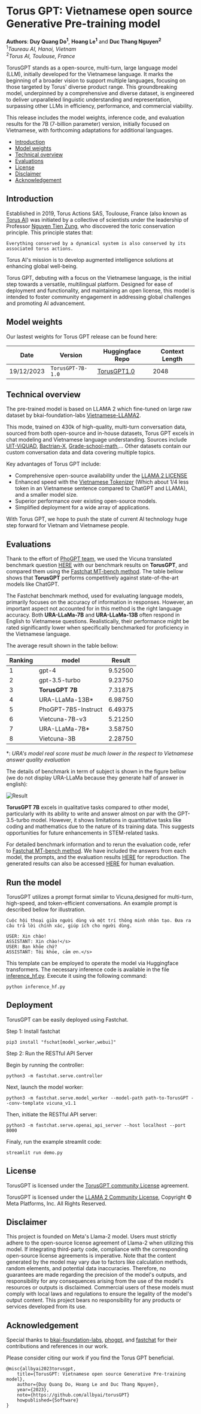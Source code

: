 # Torus GPT: Vietnamese open source Generative Pre-training model
**Authors**: **Duy Quang Do<sup>1</sup>**, **Hoang Le<sup>1</sup>** and **Duc Thang Nguyen<sup>2</sup>**<br>
<sup>1</sup>*Taureau AI, Hanoi, Vietnam*<br>
<sup>2</sup>*Torus AI, Toulouse, France*


TorusGPT stands as a open-source, multi-turn, large language model (LLM), initially developed for the Vietnamese language. It marks the beginning of a broader vision to support multiple languages, focusing on those targeted by Torus' diverse product range.  This groundbreaking model, underpinned by a comprehensive and diverse dataset, is engineered to deliver unparalleled linguistic understanding and representation, surpassing other LLMs in efficiency, performance, and commercial viability.

This release includes the model weights, inference code, and evaluation results for the 7B (7-billion parameter) version, initially focused on Vietnamese, with forthcoming adaptations for additional languages.

- [Introduction](#introduction)
- [Model weights](#model-weights)
- [Technical overview](#technical-overview)
- [Evaluations](#evaluations)
- [License](#license)
- [Disclaimer](#disclaimer)
- [Acknowledgement](#acknowledgement)

## Introduction

Established in 2019, Torus Actions SAS, Toulouse, France (also known as [Torus AI](https://www.torus.ai)) was initiated by a collective of scientists under the leadership of Professor [Nguyen Tien Zung](https://vi.wikipedia.org/wiki/Nguy%E1%BB%85n_Ti%E1%BA%BFn_D%C5%A9ng), who discovered the toric conservation principle. This principle states that:
```
Everything conserved by a dynamical system is also conserved by its associated torus actions.
```
Torus AI's mission is to develop augmented intelligence solutions at enhancing global well-being.

Torus GPT, debuting with a focus on the Vietnamese language, is the initial step towards a versatile, multilingual platform. Designed for ease of deployment and functionality, and maintaining an open license, this model is intended to foster community engagement in addressing global challenges and promoting AI advancement.

## Model weights

Our lastest weights for Torus GPT release can be found here:

| Date  | Version | Huggingface Repo | Context Length |
| ------------- | ------------- |------------- |------------- |
| 19/12/2023  | ```TorusGPT-7B-1.0```  |[TorusGPT1.0](https://huggingface.co/allbyai/torusgpt-7b-v1.0) | 2048 |


## Technical overview

The pre-trained model is based on LLAMA 2 which fine-tuned on large raw dataset by bkai-foundation-labs [Vietnamese-LLAMA2](https://huggingface.co/bkai-foundation-models/vietnamese-llama2-7b-40GB).

This mode, trained on 430k of high-quality, multi-turn conversation data, sourced from both open-source and in-house datasets, Torus GPT excels in chat modeling and Vietnamese language understanding. Sources include [UIT-ViQUAD](https://paperswithcode.com/dataset/uit-viquad), [Bactrian-X](https://huggingface.co/datasets/MBZUAI/Bactrian-X), [Grade-school-math](https://github.com/openai/grade-school-math),... Other datasets contain our custom conversation data and data covering multiple topics.

Key advantages of Torus GPT include:

- Comprehensive open-source availability under the [LLAMA 2 LICENSE](https://github.com/facebookresearch/llama)
- Enhanced speed with the [Vietnamese Tokenizer](https://huggingface.co/bkai-foundation-models/vietnamese-llama2-7b-40GB) (Which about 1/4 less token in an Vietnamese sentence compared to ChatGPT and LLAMA), and a smaller model size.
- Superior performance over existing open-source models.
- Simplified deployment for a wide array of applications.

With Torus GPT, we hope to push the state of current AI technology huge step forward for Vietnam and Vietnamese people.

## Evaluations

Thank to the effort of [PhoGPT team](https://github.com/VinAIResearch/PhoGPT), we used the Vicuna translated benchmark question [HERE](https://docs.google.com/spreadsheets/d/122ldeXuBmLSFFqaFbflj82VyYTKL-Qc2hZiTI9csc-Q/edit#gid=44668470) with our benchmark results on **TorusGPT**, and compared them using the [Fastchat MT-bench method](https://github.com/lm-sys/FastChat/tree/main/fastchat/llm_judge). The table bellow shows that **TorusGPT** performs competitively against state-of-the-art models like ChatGPT.


The Fastchat benchmark method, used for evaluating language models, primarily focuses on the accuracy of information in responses. However, an important aspect not accounted for in this method is the right language accuracy. Both **URA-LLaMa-7B** and **URA-LLaMa-13B** often respond in English to Vietnamese questions. Realistically, their performance might be rated significantly lower when specifically benchmarked for proficiency in the Vietnamese language.

The average result shown in the table bellow:

Ranking | model          | Result   |
| ------------- | ------------- | ------------- |
1|gpt-4          |      9.52500 |
2|gpt-3.5-turbo         |     9.23750   |
3|**TorusGPT 7B**         |    7.31875   |
4|URA-LLaMa-13B*     |   6.98750   |
5|PhoGPT-7B5-Instruct|  6.49375   |
6|Vietcuna-7B-v3      | 5.21250   |
7|URA-LLaMa-7B*       |  3.58750   |
8|Vietcuna-3B        |  2.28750   |

*: *URA's model real score must be much lower in the respect to Vietnamese answer quality evaluation*

The details of benchmark in term of subject is shown in the figure bellow (we do not display URA-LLaMa because they generate half of answer in english):

![Result](imgs/result.png)

**TorusGPT 7B** excels in qualitative tasks compared to other model, particularly with its ability to write and answer almost on par with the GPT-3.5-turbo model. However, it shows limitations in quantitative tasks like coding and mathematics due to the nature of its training data. This suggests opportunities for future enhancements in STEM-related tasks.

For detailed benchmark information and to rerun the evaluation code, refer to  [Fastchat MT-bench method](https://github.com/lm-sys/FastChat/tree/main/fastchat/llm_judge). We have included the answers from each model, the prompts, and the evaluation results [HERE](https://huggingface.co/allbyai/torusgpt-7b-v1.0/tree/main/mt_bench) for reproduction. The generated results can also be accessed [HERE](https://docs.google.com/spreadsheets/d/1S1UmfImrLKFtxRmdX6B5plnIIyh3RiOr/edit?usp=sharing&ouid=102198682273617686649&rtpof=true&sd=true) for human evaluation.

## Run the model

TorusGPT utilizes a prompt format similar to Vicuna,designed for multi-turn, high-speed, and token-efficient conversations. An example prompt is described bellow for illustration.

```
Cuộc hội thoại giữa người dùng và một trí thông minh nhân tạo. Đưa ra câu trả lời chính xác, giúp ích cho người dùng.

USER: Xin chào!
ASSISTANT: Xin chào!</s>
USER: Bạn khỏe chứ?
ASSISTANT: Tôi khỏe, cảm ơn.</s>
```

This template can be employed to operate the model via Huggingface transformers. The necessary inference code is available in the file [inference_hf.py](/inference_hf.py). Execute it using the following command:

```
python inference_hf.py
```

## Deployment

TorusGPT can be easily deployed using Fastchat.

Step 1: Install fastchat
```
pip3 install "fschat[model_worker,webui]"
```

Step 2: Run the RESTful API Server

Begin by running the controller:
```
python3 -m fastchat.serve.controller
```

Next, launch the model worker:
```
python3 -m fastchat.serve.model_worker --model-path path-to-TorusGPT --conv-template vicuna_v1.1
```

Then, initiate the RESTful API server:
```
python3 -m fastchat.serve.openai_api_server --host localhost --port 8000
```

Finaly, run the example streamlit code:
```
streamlit run demo.py
```

## License
TorusGPT is licensed under the [TorusGPT community License](/LICENSE) agreement.

TorusGPT is licensed under the [LLAMA 2 Community License](https://ai.meta.com/llama/license/), Copyright © Meta Platforms, Inc. All Rights Reserved.

## Disclaimer

This project is founded on Meta's Llama-2 model. Users must strictly adhere to the open-source license agreement of Llama-2 when utilizing this model. If integrating third-party code, compliance with the corresponding open-source license agreements is imperative. Note that the content generated by the model may vary due to factors like calculation methods, random elements, and potential data inaccuracies. Therefore, no guarantees are made regarding the precision of the model's outputs, and responsibility for any consequences arising from the use of the model's resources or outputs is disclaimed. Commercial users of these models must comply with local laws and regulations to ensure the legality of the model's output content. This project bears no responsibility for any products or services developed from its use.

## Acknowledgement

Special thanks to [bkai-foundation-labs](https://huggingface.co/bkai-foundation-models/vietnamese-llama2-7b-40GB), [phogpt](https://github.com/VinAIResearch/PhoGPT), and [fastchat](https://github.com/lm-sys/FastChat/tree/main) for their contributions and references in our work.

Please consider citing our work if you find the Torus GPT beneficial.

```
@misc{allbyai2023torusgpt,
    title={TorusGPT: Vietnamese open source Generative Pre-training model},
    author={Duy Quang Do, Hoang Le and Duc Thang Nguyen},
    year={2023},
    note={https://github.com/allbyai/torusGPT}
    howpublished={Software}
}
```
